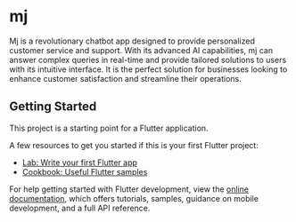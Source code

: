 # mj

Mj is a revolutionary chatbot app designed to provide personalized customer service and support. With its advanced AI capabilities, mj can answer complex queries in real-time and provide tailored solutions to users with its intuitive interface. It is the perfect solution for businesses looking to enhance customer satisfaction and streamline their operations.

## Getting Started

This project is a starting point for a Flutter application.

A few resources to get you started if this is your first Flutter project:

- [Lab: Write your first Flutter app](https://docs.flutter.dev/get-started/codelab)
- [Cookbook: Useful Flutter samples](https://docs.flutter.dev/cookbook)

For help getting started with Flutter development, view the
[online documentation](https://docs.flutter.dev/), which offers tutorials,
samples, guidance on mobile development, and a full API reference.
